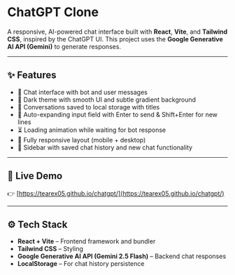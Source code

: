 # ChatGPT Clone

A responsive, AI-powered chat interface built with **React**, **Vite**, and **Tailwind CSS**, inspired by the ChatGPT UI. This project uses the **Google Generative AI API (Gemini)** to generate responses.

---

## ✨ Features

- 💬 Chat interface with bot and user messages  
- 🌙 Dark theme with smooth UI and subtle gradient background  
- 📁 Conversations saved to local storage with titles  
- 📝 Auto-expanding input field with Enter to send & Shift+Enter for new lines  
- ⏳ Loading animation while waiting for bot response  
- 📱 Fully responsive layout (mobile + desktop)  
- 🧭 Sidebar with saved chat history and new chat functionality  

---

## 🔗 Live Demo

👉 [https://tearex05.github.io/chatgpt/](https://tearex05.github.io/chatgpt/)

---

## ⚙️ Tech Stack

- **React + Vite** – Frontend framework and bundler  
- **Tailwind CSS** – Styling  
- **Google Generative AI API (Gemini 2.5 Flash)** – Backend chat responses  
- **LocalStorage** – For chat history persistence  
